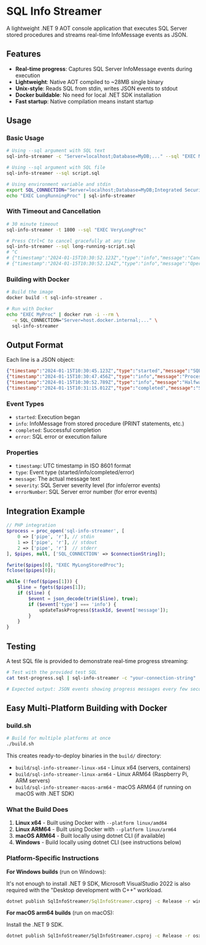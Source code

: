 # SQL Info Streamer

A lightweight .NET 9 AOT console application that executes SQL Server stored procedures and streams real-time InfoMessage events as JSON.

## Features

- **Real-time progress**: Captures SQL Server InfoMessage events during execution
- **Lightweight**: Native AOT compiled to ~28MB single binary
- **Unix-style**: Reads SQL from stdin, writes JSON events to stdout
- **Docker buildable**: No need for local .NET SDK installation
- **Fast startup**: Native compilation means instant startup

## Usage

### Basic Usage

```bash
# Using --sql argument with SQL text
sql-info-streamer -c "Server=localhost;Database=MyDB;..." --sql "EXEC MyStoredProc @param1='value'"

# Using --sql argument with SQL file
sql-info-streamer --sql script.sql

# Using environment variable and stdin
export SQL_CONNECTION="Server=localhost;Database=MyDB;Integrated Security=true;"
echo "EXEC LongRunningProc" | sql-info-streamer
```

### With Timeout and Cancellation

```bash
# 30 minute timeout
sql-info-streamer -t 1800 --sql "EXEC VeryLongProc"

# Press Ctrl+C to cancel gracefully at any time
sql-info-streamer --sql long-running-script.sql
# ^C
# {"timestamp":"2024-01-15T10:30:52.123Z","type":"info","message":"Cancellation requested, shutting down gracefully..."}
# {"timestamp":"2024-01-15T10:30:52.124Z","type":"info","message":"Operation cancelled by user"}
```

### Building with Docker

```bash
# Build the image
docker build -t sql-info-streamer .

# Run with Docker
echo "EXEC MyProc" | docker run -i --rm \
  -e SQL_CONNECTION="Server=host.docker.internal;..." \
  sql-info-streamer
```

## Output Format

Each line is a JSON object:

```json
{"timestamp":"2024-01-15T10:30:45.123Z","type":"started","message":"SQL execution began"}
{"timestamp":"2024-01-15T10:30:47.456Z","type":"info","message":"Processing 1000 records...","severity":0}
{"timestamp":"2024-01-15T10:30:52.789Z","type":"info","message":"Halfway complete","severity":0}
{"timestamp":"2024-01-15T10:31:15.012Z","type":"completed","message":"SQL execution completed successfully"}
```

### Event Types

- `started`: Execution began
- `info`: InfoMessage from stored procedure (PRINT statements, etc.)
- `completed`: Successful completion
- `error`: SQL error or execution failure

### Properties

- `timestamp`: UTC timestamp in ISO 8601 format
- `type`: Event type (started/info/completed/error)
- `message`: The actual message text
- `severity`: SQL Server severity level (for info/error events)
- `errorNumber`: SQL Server error number (for error events)

## Integration Example

```php
// PHP integration
$process = proc_open('sql-info-streamer', [
    0 => ['pipe', 'r'], // stdin
    1 => ['pipe', 'r'], // stdout
    2 => ['pipe', 'r']  // stderr
], $pipes, null, ['SQL_CONNECTION' => $connectionString]);

fwrite($pipes[0], "EXEC MyLongStoredProc");
fclose($pipes[0]);

while (!feof($pipes[1])) {
    $line = fgets($pipes[1]);
    if ($line) {
        $event = json_decode(trim($line), true);
        if ($event['type'] === 'info') {
            updateTaskProgress($taskId, $event['message']);
        }
    }
}
```

## Testing

A test SQL file is provided to demonstrate real-time progress streaming:

```bash
# Test with the provided test SQL
cat test-progress.sql | sql-info-streamer -c "your-connection-string"

# Expected output: JSON events showing progress messages every few seconds
```

## Easy Multi-Platform Building with Docker

### build.sh

```bash
# Build for multiple platforms at once
./build.sh
```

This creates ready-to-deploy binaries in the `build/` directory:
- `build/sql-info-streamer-linux-x64` - Linux x64 (servers, containers)
- `build/sql-info-streamer-linux-arm64` - Linux ARM64 (Raspberry Pi, ARM servers)
- `build/sql-info-streamer-macos-arm64` - macOS ARM64 (if running on macOS with .NET SDK)

### What the Build Does

1. **Linux x64** - Built using Docker with `--platform linux/amd64`
2. **Linux ARM64** - Built using Docker with `--platform linux/arm64` 
3. **macOS ARM64** - Built locally using dotnet CLI (if available)
4. **Windows** - Build locally using dotnet CLI (see instructions below)

### Platform-Specific Instructions

**For Windows builds** (run on Windows):

It's not enough to install .NET 9 SDK, Microsoft VisualStudio 2022 is also required 
with the "Desktop development with C++" workload.

```cmd
dotnet publish SqlInfoStreamer/SqlInfoStreamer.csproj -c Release -r win-x64 --self-contained -o build
```

**For macOS arm64 builds** (run on macOS):

Install the .NET 9 SDK.

```bash
dotnet publish SqlInfoStreamer/SqlInfoStreamer.csproj -c Release -r osx-arm64 --self-contained -o build
```
